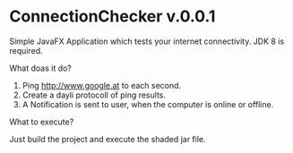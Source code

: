# ConnectionChecker v.0.0.1

Simple JavaFX Application which tests your internet connectivity. JDK 8 is required.

What doas it do?

1. Ping http://www.google.at to each second.
2. Create a dayli protocoll of ping results.
3. A Notification is sent to user, when the computer is online or offline.

What to execute?

Just build the project and execute the shaded jar file.
